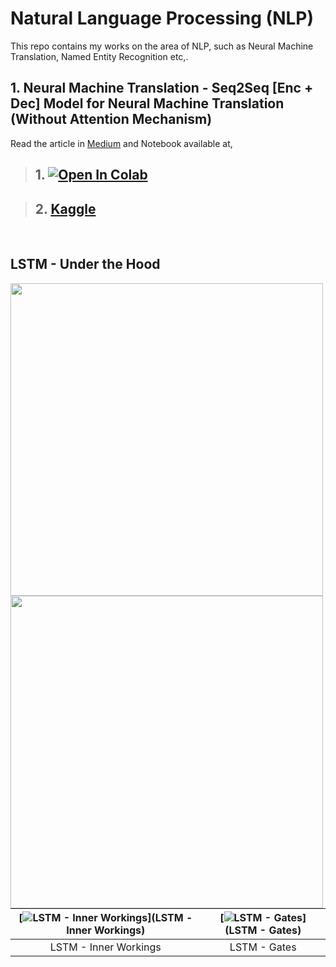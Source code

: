 # Natural Language Processing (NLP)
This repo contains my works on the area of NLP, such as Neural Machine Translation, Named Entity Recognition etc,.

## 1. Neural Machine Translation - Seq2Seq [Enc + Dec] Model for Neural Machine Translation (Without Attention Mechanism)
Read the article in [Medium](https://towardsdatascience.com/a-comprehensive-guide-to-neural-machine-translation-using-seq2sequence-modelling-using-pytorch-41c9b84ba350?source=friends_link&sk=2a6af391412bdc18c416bcd635daa884) and Notebook available at,

> ## 1. [![Open In Colab](https://colab.research.google.com/assets/colab-badge.svg)](https://colab.research.google.com/github/bala-codes/Natural-Language-Processing-NLP/blob/master/Neural%20Machine%20Translation/1.%20Seq2Seq%20%5BEnc%20%2B%20Dec%5D%20Model%20for%20Neural%20Machine%20Translation%20(Without%20Attention%20Mechanism).ipynb)

> ## 2. [Kaggle](https://www.kaggle.com/balakrishcodes/seq2seq-model-for-neural-machine-translation#12.-Seq2Seq-Model-Inference)

<br />

## LSTM - Under the Hood 
<img align="left" src="https://miro.medium.com/max/1000/1*cbfXVVo2Pdbu7r29ThhsrA.png" width="500"/> <img align="left" src="https://miro.medium.com/max/700/1*5XuNXYcpOw5rwu4LirCKtw.png" width="500"/> 

| [![LSTM - Inner Workings](https://miro.medium.com/max/1000/1*cbfXVVo2Pdbu7r29ThhsrA.png)](LSTM - Inner Workings)  | [![LSTM - Gates](https://miro.medium.com/max/700/1*5XuNXYcpOw5rwu4LirCKtw.png)](LSTM - Gates) |
|:---:|:---:|
| LSTM - Inner Workings | LSTM - Gates |
